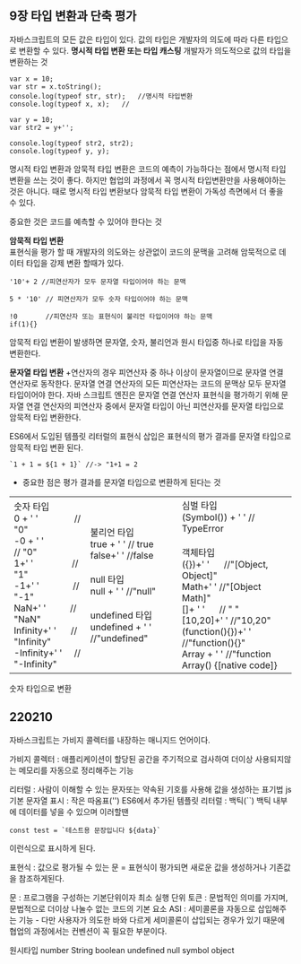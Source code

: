 ## 9장 타입 변환과 단축 평가

자바스크립트의 모든 값은 타입이 있다. 값의 타입은 개발자의 의도에 따라 다른 타입으로 변환할 수 있다. 
<b>명시적 타입 변환 또는 타입 캐스팅</b> 개발자가 의도적으로 값의 타입을 변환하는 것

```
var x = 10;
var str = x.toString();
console.log(typeof str, str);   //명시적 타입변환
console.log(typeof x, x);   //

var y = 10;
var str2 = y+'';

console.log(typeof str2, str2);
console.log(typeof y, y);
```
명시적 타입 변환과 암묵적 타입 변환은 코드의 예측이 가능하다는 점에서 명시적 타입변환을 쓰는 것이 좋다.
하지만 협업의 과정에서 꼭 명시적 타입변환만을 사용해야하는것은 아니다.
때로 명시적 타입 변환보다 암묵적 타입 변환이 가독성 측면에서 더 좋을 수 있다.

중요한 것은 코드를 예측할 수 있어야 한다는 것

<b>암묵적 타입 변환</b><br>
표현식을 평가 할 때 개발자의 의도와는 상관없이 코드의 문맥을 고려해 암묵적으로 데이터 타입을 강제 변환 할때가 있다.
```
'10'+ 2 //피연산자가 모두 문자열 타입이어야 하는 문맥

5 * '10' // 피연산자가 모두 숫자 타입이어야 하는 문맥

!0       //피연산자 또는 표현식이 불리언 타입이어야 하는 문맥
if(1){}
```
암묵적 타입 변환이 발생하면 문자열, 숫자, 불리언과 원시 타입중 하나로 타입을 자동 변환한다.

<b>문자열 타입 변환</b> +연산자의 경우 피연산자 중 하나 이상이 문자열이므로 문자열 연결 연산자로 동작한다.
문자열 연결 연산자의 모든 피연산자는 코드의 문맥상 모두 문자열 타입이어야 한다.
자바 스크립트 엔진은 문자열 연결 연산자 표현식을 평가하기 위해 문자열 연결 연산자의 피연산자 중에서 문자열 타입이 아닌 피연산자를 문자열 타입으로 암묵적 타입 변환한다.

ES6에서 도입된 템플릿 리터럴의 표현식 삽입은 표현식의 평가 결과를 문자열 타입으로 암묵적 타입 변환 된다.
```
`1 + 1 = ${1 + 1}` //-> "1+1 = 2
```
-    중요한 점은 평가 결과를 문자열 타입으로 변환하게 된다는 것<br>


<table>
<tr>
<td>
숫자 타입<br>
0 + ' ' &nbsp;&nbsp;&nbsp;&nbsp;&nbsp;&nbsp;&nbsp;&nbsp;&nbsp;&nbsp;&nbsp;&nbsp;&nbsp; // "0"<br>
-0 + ' '&nbsp;&nbsp;&nbsp;&nbsp;&nbsp;&nbsp;&nbsp;&nbsp;&nbsp;&nbsp;&nbsp;&nbsp; // "0"<br>
1+' '&nbsp;&nbsp;&nbsp;&nbsp;&nbsp;&nbsp;&nbsp;&nbsp;&nbsp;&nbsp;&nbsp;&nbsp;&nbsp;&nbsp;&nbsp; // "1"<br>
-1+' '&nbsp;&nbsp;&nbsp;&nbsp;&nbsp;&nbsp;&nbsp;&nbsp;&nbsp;&nbsp;&nbsp;&nbsp;&nbsp; // "-1"<br>
NaN+' '&nbsp;&nbsp;&nbsp;&nbsp;&nbsp;&nbsp;&nbsp;&nbsp;&nbsp; // "NaN"<br>
Infinity+' '&nbsp;&nbsp;&nbsp;&nbsp;&nbsp; // "Infinity"<br>
-Infinity+' '&nbsp;&nbsp;&nbsp;&nbsp; // "-Infinity"<br>
</td>
<td>
불리언 타입<br>
true + ' ' // true<br>
false+' ' //false<br><br>
null 타입<br>
null + ' ' //"null"<br><br>
undefined 타입<br>
undefined + ' ' //"undefined"
</td>
<td>
심벌 타입<br>
(Symbol()) + ' ' // TypeError<br>
<br>
객체타입<br>
({})+' '&nbsp;&nbsp;&nbsp;&nbsp;&nbsp;&nbsp;//"[Object, Object]"<br>
Math+' ' //"[Object Math]"<br>
[]+ ' ' &nbsp;&nbsp;&nbsp;&nbsp;&nbsp;// " " <br>
[10,20]+' ' //"10,20"<br>
(function(){})+' ' //"function(){}"<br>
Array + ' ' //"function Array() {[native code]}
</td>
</tr>
</table>

숫자 타입으로 변환


## 220210

자바스크립트는 가비지 콜렉터를 내장하는 매니지드 언어이다.

가비지 콜렉터 : 애플리케이션이 할당된 공간을 주기적으로 검사하여 더이상 사용되지않는 메모리를 자동으로 정리해주는 기능

리터럴 : 사람이 이해할 수 있는 문자또는 약속된 기호를 사용해 값을 생성하는 표기법
js 기본 문자열 표시 : 작은 따옴표('')
ES6에서 추가된 템플릿 리터럴 : 백틱(``)
백틱 내부에 데이터를 넣을 수 있으며 이러할땐
```
const test = `테스트용 문장입니다 ${data}`
```
이런식으로 표시하게 된다.

표현식 : 값으로 평가될 수 있는 문
= 표현식이 평가되면 새로운 값을 생성하거나 기존값을 참조하게된다.

문 : 프로그램을 구성하는 기본단위이자 최소 실행 단위
토큰 : 문법적인 의미를 가지며, 문법적으로 더이상 나눌수 없는 코드의 기본 요소
ASI : 세미콜론을 자동으로 삽입해주는 기능 - 다만 사용자가 의도한 바와 다르게 세미콜론이 삽입되는 경우가 있기 때문에 협업의 과정에서는 컨벤션이 꼭 필요한 부분이다.

원시타입
number String boolean undefined null symbol object

 